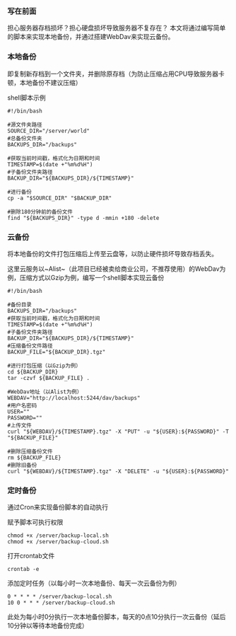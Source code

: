 ### 写在前面

担心服务器存档损坏？担心硬盘损坏导致服务器不复存在？
本文将通过编写简单的脚本来实现本地备份，并通过搭建WebDav来实现云备份。

### 本地备份

即复制新存档到一个文件夹，并删除原存档（为防止压缩占用CPU导致服务器卡顿，本地备份不建议压缩）

shell脚本示例

    #!/bin/bash

    #源文件夹路径
    SOURCE_DIR="/server/world"
    #总备份文件夹
    BACKUPS_DIR="/backups"

    #获取当前时间戳，格式化为日期和时间
    TIMESTAMP=$(date +"%m%d%H")
    #子备份文件夹路径
    BACKUP_DIR="${BACKUPS_DIR}/${TIMESTAMP}"

    #进行备份
    cp -a "$SOURCE_DIR" "$BACKUP_DIR"

    #删除180分钟前的备份文件
    find "${BACKUPS_DIR}" -type d -mmin +180 -delete

### 云备份

将本地备份的文件打包压缩后上传至云盘等，以防止硬件损坏导致存档丢失。

这里云服务以~Alist~（此项目已经被卖给商业公司，不推荐使用）的WebDav为例，压缩方式以Gzip为例，编写一个shell脚本实现云备份

    #!/bin/bash

    #备份目录
    BACKUPS_DIR="/backups"
    #获取当前时间戳，格式化为日期和时间
    TIMESTAMP=$(date +"%m%d%H")
    #子备份文件夹路径
    BACKUP_DIR="${BACKUPS_DIR}/${TIMESTAMP}"
    #压缩备份文件路径
    BACKUP_FILE="${BACKUP_DIR}.tgz"

    #进行打包压缩（以Gzip为例）
    cd ${BACKUP_DIR}
    tar -czvf ${BACKUP_FILE} .

    #WebDav地址（以Alist为例）
    WEBDAV="http://localhost:5244/dav/backups"
    #用户名密码
    USER=""
    PASSWORD=""
    #上传文件
    curl "${WEBDAV}/${TIMESTAMP}.tgz" -X "PUT" -u "${USER}:${PASSWORD}" -T "${BACKUP_FILE}"

    #删除压缩备份文件
    rm ${BACKUP_FILE}
    #删除旧备份
    curl "${WEBDAV}/${TIMESTAMP}.tgz" -X "DELETE" -u "${USER}:${PASSWORD}"

### 定时备份

通过Cron来实现备份脚本的自动执行

赋予脚本可执行权限

    chmod +x /server/backup-local.sh
    chmod +x /server/backup-cloud.sh

打开crontab文件

    crontab -e

添加定时任务（以每小时一次本地备份、每天一次云备份为例）

    0 * * * * /server/backup-local.sh
    10 0 * * * /server/backup-cloud.sh

此处为每小时0分执行一次本地备份脚本，每天的0点10分执行一次云备份（延后10分钟以等待本地备份完成）